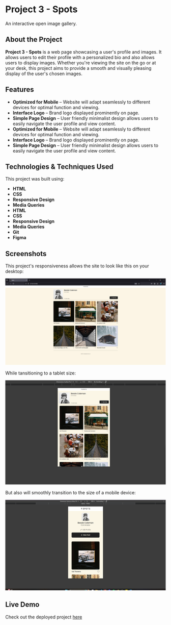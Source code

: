 # Project 3 - Spots

An interactive open image gallery.

## About the Project

**Project 3 - Spots** is a web page showcasing a user's profile and images. It allows users to edit their profile with a personalized bio and also allows users to display images. Whether you're viewing the site on the go or at your desk, this project aims to provide a smooth and visually pleasing display of the user's chosen images.

## Features

- **Optimized for Mobile** – Website will adapt seamlessly to different devices for optimal function and viewing.
- **Interface Logo** – Brand logo displayed prominently on page.
- **Simple Page Design** – User friendly minimalist design allows users to easily navigate the user profile and view content.
- **Optimized for Mobile** – Website will adapt seamlessly to different devices for optimal function and viewing.
- **Interface Logo** – Brand logo displayed prominently on page.
- **Simple Page Design** – User friendly minimalist design allows users to easily navigate the user profile and view content.

## Technologies & Techniques Used

This project was built using:

- **HTML**
- **CSS**
- **Responsive Design**
- **Media Queries**
- **HTML**
- **CSS**
- **Responsive Design**
- **Media Queries**
- **Git**
- **Figma**

## Screenshots

This project's responsiveness allows the site to look like this on your desktop:

![Desktop View](./images/screenshots/desktop.png)

While tansitioning to a tablet size:

![Tablet View](./images/screenshots/tablet.png)

But also will smoothly transition to the size of a mobile device:

![Mobile View](./images/screenshots/phone.png)

## Live Demo

Check out the deployed project [here](https://drive.google.com/file/d/1s_WVOFKh9NninS7AHVqRLgdpQNvPw_Yo/view?usp=sharing)
